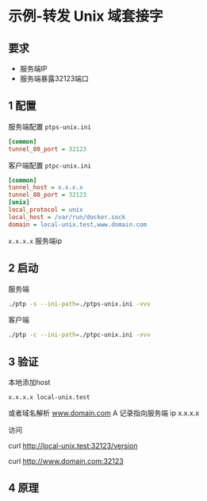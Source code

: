 # 示例-转发 Unix 域套接字

## 要求

* 服务端IP
* 服务端暴露32123端口



## 1 配置

服务端配置
`ptps-unix.ini`
```ini
[common]
tunnel_80_port = 32123
```

客户端配置
`ptpc-unix.ini`

```ini
[common]
tunnel_host = x.x.x.x
tunnel_80_port = 32123
[unix]
local_protocol = unix
local_host = /var/run/docker.sock
domain = local-unix.test,www.domain.com
```

`x.x.x.x` 服务端ip


## 2 启动


服务端
```sh
./ptp -s --ini-path=./ptps-unix.ini -vvv
```


客户端

```sh
./ptp -c --ini-path=./ptpc-unix.ini -vvv
```

## 3 验证

本地添加host

```
x.x.x.x local-unix.test
```

或者域名解析 www.domain.com A 记录指向服务端 ip x.x.x.x


访问 

curl http://local-unix.test:32123/version

curl http://www.domain.com:32123



## 4 原理



